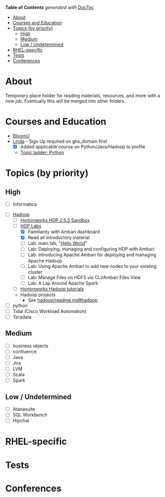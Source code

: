 <!-- START doctoc generated TOC please keep comment here to allow auto update -->
<!-- DON'T EDIT THIS SECTION, INSTEAD RE-RUN doctoc TO UPDATE -->
**Table of Contents**  *generated with [DocToc](https://github.com/thlorenz/doctoc)*

- [About](#about)
- [Courses and Education](#courses-and-education)
- [Topics (by priority)](#topics-by-priority)
  - [High](#high)
  - [Medium](#medium)
  - [Low / Undetermined](#low--undetermined)
- [RHEL-specific](#rhel-specific)
- [Tests](#tests)
- [Conferences](#conferences)

<!-- END doctoc generated TOC please keep comment here to allow auto update -->

# About

Temporary place holder for reading materials, resources, and more with a new job. Eventually this will be merged into other folders.

# Courses and Education

* [BloomU](http://bloomu.edu/extended)
* [Linda](https://www.lynda.com/Login/) - Sign Up required on ghs_domain first
  * [x] Added applicable course on Python/Java/Hadoop to profile
  * [Topic ladder: Python](https://www.lynda.com/learning-paths/Developer/become-a-python-developer)

# Topics (by priority)

## High

- [ ] Informatica
* [ ] [Hadoop](https://github.com/mtdeguzis/documents/tree/master/systems-engineer-training/hadoop)
  * [ ]  [Hortonworks HDP 2.5.3 Sandbox](http://hortonworks.com/downloads/#sandbox)
  * [ ] [HDP Labs](https://github.com/mdeguzis/documents/blob/master/systems-engineer/hadoop/labs/readme.md)
    * [x] Familiarity with Ambari dashboard
    * [x] Read all introductory material
    * [ ] Lab: main lab, "[Hello World](http://hortonworks.com/hadoop-tutorial/hello-world-an-introduction-to-hadoop-hcatalog-hive-and-pig/)"
    * [ ] Lab: Deploying, managing and configuring HDP with Ambari
    * [ ] Lab: Introducing Apache Ambari for deploying and managing Apache Hadoop
    * [ ] Lab: Using Apache Ambari to add new nodes to your existing cluster
    * [ ] Lab: Manage Files on HDFS via CLI/Ambari Files View
    * [ ] Lab: A Lap Around Apache Spark
  * [ ]  [Hortonworks Hadoop tutorials](http://hortonworks.com/tutorials/)
  * Hadoop projects
    * See [hadoop/readme.md#hadoop](https://github.com/mdeguzis/documents/blob/master/systems-engineer/hadoop/readme.md#hadoop)
* [ ]  python
* [ ]  Tidal (Cisco Workload Automation)
* [ ]  Teradata

## Medium

* [ ]  business objects
* [ ]  confluence
* [ ]  Java
* [ ]  Jira
* [ ]  LVM
* [ ]  Scala
* [ ]  Spark

## Low / Undetermined

* [ ]  Atanasuite
* [ ]  SQL Workbench
* [ ]  Hipchat

# RHEL-specific

# Tests

# Conferences
